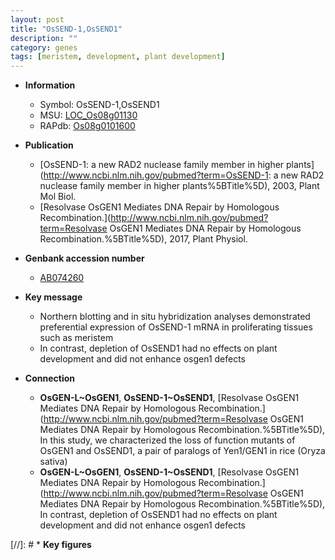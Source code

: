 ```yaml
---
layout: post
title: "OsSEND-1,OsSEND1"
description: ""
category: genes
tags: [meristem, development, plant development]
---
```


* **Information**  
    + Symbol: OsSEND-1,OsSEND1  
    + MSU: [LOC_Os08g01130](http://rice.plantbiology.msu.edu/cgi-bin/ORF_infopage.cgi?orf=LOC_Os08g01130)  
    + RAPdb: [Os08g0101600](http://rapdb.dna.affrc.go.jp/viewer/gbrowse_details/irgsp1?name=Os08g0101600)  

* **Publication**  
    + [OsSEND-1: a new RAD2 nuclease family member in higher plants](http://www.ncbi.nlm.nih.gov/pubmed?term=OsSEND-1: a new RAD2 nuclease family member in higher plants%5BTitle%5D), 2003, Plant Mol Biol.
    + [Resolvase OsGEN1 Mediates DNA Repair by Homologous Recombination.](http://www.ncbi.nlm.nih.gov/pubmed?term=Resolvase OsGEN1 Mediates DNA Repair by Homologous Recombination.%5BTitle%5D), 2017, Plant Physiol.

* **Genbank accession number**  
    + [AB074260](http://www.ncbi.nlm.nih.gov/nuccore/AB074260)

* **Key message**  
    + Northern blotting and in situ hybridization analyses demonstrated preferential expression of OsSEND-1 mRNA in proliferating tissues such as meristem
    + In contrast, depletion of OsSEND1 had no effects on plant development and did not enhance osgen1 defects

* **Connection**  
    + __OsGEN-L~OsGEN1__, __OsSEND-1~OsSEND1__, [Resolvase OsGEN1 Mediates DNA Repair by Homologous Recombination.](http://www.ncbi.nlm.nih.gov/pubmed?term=Resolvase OsGEN1 Mediates DNA Repair by Homologous Recombination.%5BTitle%5D),  In this study, we characterized the loss of function mutants of OsGEN1 and OsSEND1, a pair of paralogs of Yen1/GEN1 in rice (Oryza sativa)
    + __OsGEN-L~OsGEN1__, __OsSEND-1~OsSEND1__, [Resolvase OsGEN1 Mediates DNA Repair by Homologous Recombination.](http://www.ncbi.nlm.nih.gov/pubmed?term=Resolvase OsGEN1 Mediates DNA Repair by Homologous Recombination.%5BTitle%5D),  In contrast, depletion of OsSEND1 had no effects on plant development and did not enhance osgen1 defects

[//]: # * **Key figures**  


